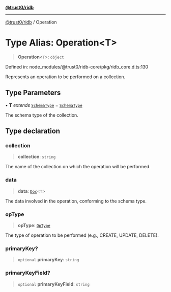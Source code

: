 [**@trust0/ridb**](../README.md)

***

[@trust0/ridb](../README.md) / Operation

# Type Alias: Operation\<T\>

> **Operation**\<`T`\>: `object`

Defined in: node\_modules/@trust0/ridb-core/pkg/ridb\_core.d.ts:130

Represents an operation to be performed on a collection.

## Type Parameters

• **T** *extends* [`SchemaType`](SchemaType.md) = [`SchemaType`](SchemaType.md)

The schema type of the collection.

## Type declaration

### collection

> **collection**: `string`

The name of the collection on which the operation will be performed.

### data

> **data**: [`Doc`](Doc.md)\<`T`\>

The data involved in the operation, conforming to the schema type.

### opType

> **opType**: [`OpType`](../enumerations/OpType.md)

The type of operation to be performed (e.g., CREATE, UPDATE, DELETE).

### primaryKey?

> `optional` **primaryKey**: `string`

### primaryKeyField?

> `optional` **primaryKeyField**: `string`
